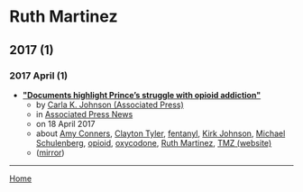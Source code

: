 # Ruth Martinez

## 2017 (1)

### 2017 April (1)

 - [**"Documents highlight Prince’s struggle with opioid addiction"**](https://apnews.com/article/d1ef1ae190bd435f8c34fa0bdd104b93)
    - by [Carla K. Johnson (Associated Press)](../../authors/associated-press/carla-k-johnson/index.md)
    - in [Associated Press News](../../publications/a-e/associated-press-news/index.md)
    - on 18 April 2017
    - about [Amy Conners](../../topics/amy-conners/index.md), [Clayton Tyler](../../topics/clayton-tyler/index.md), [fentanyl](../../topics/fentanyl/index.md), [Kirk Johnson](../../topics/kirk-johnson/index.md), [Michael Schulenberg](../../topics/michael-schulenberg/index.md), [opioid](../../topics/opioid/index.md), [oxycodone](../../topics/oxycodone/index.md), [Ruth Martinez](../../topics/ruth-martinez/index.md), [TMZ (website)](../../topics/website/tmz/index.md)
    - ([mirror](https://web.archive.org/web/*/https://apnews.com/article/d1ef1ae190bd435f8c34fa0bdd104b93))

----

[Home](../index.md)
